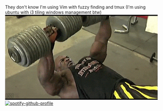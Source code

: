 They don't know I'm using Vim with fuzzy finding and tmux (I'm using ubuntu with i3 tiling windows management btw)
![bigronusesvim](https://github.com/troy1eighty2/troy1eighty2/blob/main/ron.gif)
[![spotify-github-profile](https://spotify-github-profile.kittinanx.com/api/view?uid=goodnamesweretaken&cover_image=true&theme=default&show_offline=false&background_color=121212&interchange=false&bar_color=53b14f&bar_color_cover=false)](https://spotify-github-profile.kittinanx.com/api/view?uid=goodnamesweretaken&redirect=true)
